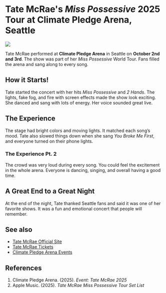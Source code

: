# Tate McRae's *Miss Possessive* 2025 Tour at Climate Pledge Arena, Seattle
![](https://climatepledgearena.com/wp-content/uploads/2025/02/Static_Digital_CPA_1600x900_TateMcRae_Leg2_2025_Regional_ClimatePledgeArena_1003.jpg)

Tate McRae performed at **Climate Pledge Arena** in Seattle on **October 2nd and 3rd**. The show was part of her *Miss Possessive* World Tour. Fans filled the arena and sang along to every song.

## How it Starts!
Tate started the concert with her hits *Miss Possessive* and *2 Hands*. The lights, fake fog, and fire with screen effects made the show look exciting. She danced and sang with lots of energy. Her voice sounded great live.

## The Experience
The stage had bright colors and moving lights. It matched each song’s mood. Tate also slowed things down when she sang *You Broke Me First*, and everyone turned on their phone lights.

### The Experience Pt. 2
The crowd was very loud during every song. You could feel the excitement in the whole arena. Everyone is dancing, singing, and overall having a good time.

## A Great End to a Great Night
At the end of the night, Tate thanked Seattle fans and said it was one of her favorite shows. It was a fun and emotional concert that people will remember. 

## See also
- [Tate McRae Official Site](https://www.tatemcrae.com/)
- [Tate McRae Tickets](https://www.ticketmaster.com/tate-mcrae-tickets/artist/2720246)
- [Climate Pledge Arena Events](https://climatepledgearena.com/events/)

## References
1. Climate Pledge Arena. (2025). *Event: Tate McRae 2025*
2. Apple Music. (2025). *Tate McRae Miss Possessive Tour Set List*
